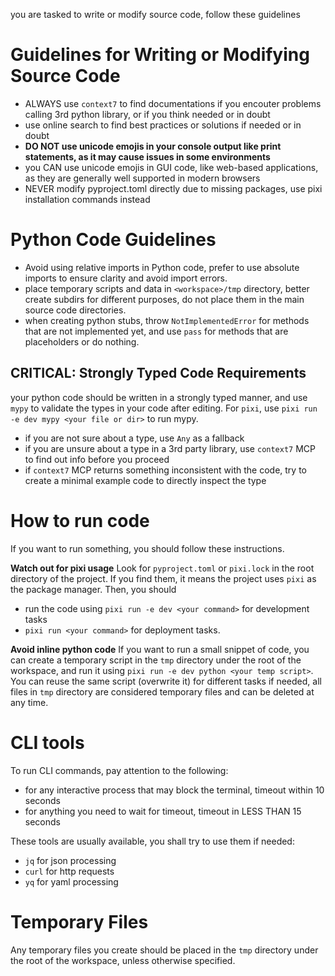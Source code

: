 you are tasked to write or modify source code, follow these guidelines

# Guidelines for Writing or Modifying Source Code
- ALWAYS use `context7` to find documentations if you encouter problems calling 3rd python library, or if you think needed or in doubt
- use online search to find best practices or solutions if needed or in doubt
- **DO NOT use unicode emojis in your console output like print statements, as it may cause issues in some environments**
- you CAN use unicode emojis in GUI code, like web-based applications, as they are generally well supported in modern browsers
- NEVER modify pyproject.toml directly due to missing packages, use pixi installation commands instead

# Python Code Guidelines

- Avoid using relative imports in Python code, prefer to use absolute imports to ensure clarity and avoid import errors.
- place temporary scripts and data in `<workspace>/tmp` directory, better create subdirs for different purposes, do not place them in the main source code directories.
- when creating python stubs, throw `NotImplementedError` for methods that are not implemented yet, and use `pass` for methods that are placeholders or do nothing.

## CRITICAL: Strongly Typed Code Requirements

your python code should be written in a strongly typed manner, and use `mypy` to validate the types in your code after editing. For `pixi`, use `pixi run -e dev mypy <your file or dir>` to run mypy.

- if you are not sure about a type, use `Any` as a fallback
- if you are unsure about a type in a 3rd party library, use `context7` MCP to find out info before you proceed
- if `context7` MCP returns something inconsistent with the code, try to create a minimal example code to directly inspect the type

# How to run code

If you want to run something, you should follow these instructions.

**Watch out for pixi usage**
Look for `pyproject.toml` or `pixi.lock` in the root directory of the project. If you find them, it means the project uses `pixi` as the package manager. Then, you should 
- run the code using `pixi run -e dev <your command>` for development tasks
- `pixi run <your command>` for deployment tasks.

**Avoid inline python code**
If you want to run a small snippet of code, you can create a temporary script in the `tmp` directory under the root of the workspace, and run it using `pixi run -e dev python <your temp script>`. You can reuse the same script (overwrite it) for different tasks if needed, all files in `tmp` directory are considered temporary files and can be deleted at any time.

# CLI tools

To run CLI commands, pay attention to the following:
- for any interactive process that may block the terminal, timeout within 10 seconds
- for anything you need to wait for timeout, timeout in LESS THAN 15 seconds

These tools are usually available, you shall try to use them if needed:
- `jq` for json processing
- `curl` for http requests
- `yq` for yaml processing

# Temporary Files

Any temporary files you create should be placed in the `tmp` directory under the root of the workspace, unless otherwise specified. 
